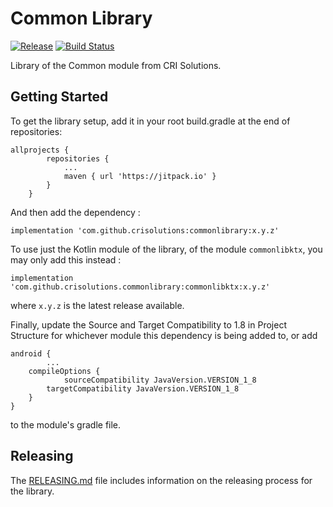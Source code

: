 # Common Library
[![Release](https://jitpack.io/v/crisolutions/commonlibrary.svg)](https://jitpack.io/#crisolutions/commonlibrary) [![Build Status](https://travis-ci.org/crisolutions/commonlibrary.svg?branch=master)](https://travis-ci.org/crisolutions/commonlibrary)

Library of the Common module from CRI Solutions.

## Getting Started

To get the library setup, add it in your root build.gradle at the end of repositories:

```
allprojects {
		repositories {
			...
			maven { url 'https://jitpack.io' }
		}
	}
```

And then add the dependency :

```
implementation 'com.github.crisolutions:commonlibrary:x.y.z'
```

To use just the Kotlin module of the library, of the module `commonlibktx`, you may only add this instead :

```
implementation 'com.github.crisolutions.commonlibrary:commonlibktx:x.y.z'
```


where `x.y.z` is the latest release available.

Finally, update the Source and Target Compatibility to 1.8 in Project Structure for whichever module this dependency is being added to, or add

```
android {
        ...
	compileOptions {
       	    sourceCompatibility JavaVersion.VERSION_1_8
	    targetCompatibility JavaVersion.VERSION_1_8
	}
}
```

to the module's gradle file.

## Releasing
The [RELEASING.md](./RELEASING.md) file includes information on the releasing process for the library.

